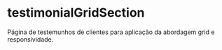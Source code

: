 # testimonialGridSection
Página de testemunhos de clientes para aplicação da abordagem grid e responsividade.
